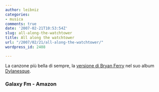 ```yaml
---
author: leibniz
categories:
- musica
comments: true
date: '2007-02-21T10:53:54Z'
slug: all-along-the-watchtower
title: All along the watchtower
url: "/2007/02/21/all-along-the-watchtower/"
wordpress_id: 2408

---
```

La canzone più bella di sempre, la [versione di Bryan Ferry](https://galaxyfm.blogspot.com/2007/02/ms-que-esto.html) nel suo album [Dylanesque](https://www.amazon.com/Dylanesque-Bryan-Ferry/dp/B000N0W9MO/sr=8-2/qid=1172043364/ref=pd_bbs_sr_2/104-8938777-9144709?ie=UTF8&s=music).


### Galaxy Fm - Amazon
